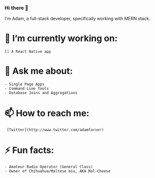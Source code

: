 ### Hi there 👋

I'm Adam, a full-stack developer, specifically working with MERN stack.

# 🔭 I’m currently working on:

    [] A React Native app

# 💬 Ask me about:

    - Single Page Apps
    - Command Line Tools
    - Database Joins and Aggregations

# 📫 How to reach me:

     [Twitter](http://www.twitter.com/adamfarver)

# ⚡ Fun facts:

    - Amateur Radio Operator (General Class)
    - Owner of Chihuahua/Maltese mix, AKA Mal-Cheese

<!--
**adamfarver/adamfarver** is a ✨ _special_ ✨ repository because its `README.md` (this file) appears on your GitHub profile.

Here are some ideas to get you started:

- 🔭 I’m currently working on ...
- 🌱 I’m currently learning ...
- 👯 I’m looking to collaborate on ...
- 🤔 I’m looking for help with ...
- 💬 Ask me about ...
- 📫 How to reach me: ...
- 😄 Pronouns: ...
- ⚡ Fun fact: ...
-->
